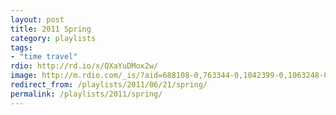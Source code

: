 ```yaml
---
layout: post
title: 2011 Spring
category: playlists
tags:
- "time travel"
rdio: http://rd.io/x/QXaYuDMox2w/
image: http://m.rdio.com/_is/?aid=688108-0,763344-0,1042399-0,1063248-0,1396034-3,1580566-3,1736757-2&w=600&h=600
redirect_from: /playlists/2011/06/21/spring/
permalink: /playlists/2011/spring/
---
```


